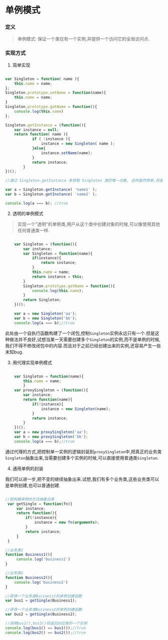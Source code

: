 # 单例模式

### 定义

> 单例模式: 保证一个类仅有一个实例,并提供一个访问它的全局访问点.

### 实现方式

1. 简单实现

```js

var Singleton = function( name ){
    this.name = name;
};
Singleton.prototype.setName = function(name){
    this.name = name;
}
Singleton.prototype.getName = function(){ 
    console.log(this.name)
};

Singleton.getInstance = (function(){ 
    var instance = null;
    return function( name ){
            if ( !instance ){
                instance = new Singleton( name );
            }else{
                instance.setName(name);
            }
            return instance; 
        }
})();

//通过 Singleton.getInstance 来获取 Singleton 类的唯一对象, 这样虽然简单,但是增加了这个类的"不透明性",Singleton的使用者必须知道这是一个单例类,并且只能用`Singleton.getInstance()`来获取对象.

var a = Singleton.getInstance( 'name1' ); 
var b = Singleton.getInstance( 'name2' );

console.log(a === b); //true

```

2. 透明的单例模式
> 实现一个"透明"的单例类,用户从这个类中创建对象的时候,可以像使用其他任何普通类一样.

```js

    var Singleton = (function(){
        var instance;
        var Singleton = function(name){
            if(instance){
                return instance;
            }
            this.name = name;
            return instance = this;
        }
        Singleton.prototype.getName = function(){
            console.log(this.name);
        }
        return Singleton;
    })();

    var a = new Singleton('aa');
    var b = new Singleton('bb');
    console.log(a === b);//true

```
此处由一个自执行函数构建了一个闭包,控制`Singleton`实例永远只有一个.但是这种做法并不良好,试想当某一天需要创建多个`Singleton`的实例,而不是单例的时候,我们不得不修改闭包中的内容.而且对于之前已经创建出来的实例,还容易产生一些未知bug.

3. 用代理实现单例模式

```js

    var Singleton = function(name){
        this.name = name;
        }
    var proxySingleton = (function(){
        var instance;
        return function(name){
            if(!instance){
                instance = new Singleton(name);
            }
            return instance;
        }
    })();
    var a = new proxySingleton('aa');
    var b = new proxySingleton('bb');
    console.log(a === b);//true

```
通过代理的方式,把控制单一实例的逻辑封装到`proxySingleton`中,把真正的业务类`Singleton`抽象出来,当需要创建多个实例的时候,可以直接使用普通类`Singleton`.



4. 通用单例的封装

我们可以进一步,把不变的继续抽象出来.试想,我们有多个业务类,这些业务类可以是单例创建,也可以普通创建.

```js

//把构建单例的方法抽象出来
 var getSingle = function(fn){
     var instance;
     return function(){
         if(!instance){
             instance = new fn(arguments);
         }
         return instance;
     }
 }

//业务类1
function Business1(){
     console.log('business1')
}

//业务类2
function Business2(){
    console.log('business2')
}

//获得一个业务类Business1的单例创建函数
var bus1 = getSingle(Business1);

//获得一个业务类Business2的单例创建函数
var bus2 = getSingle(Business2);

//调用bus1(),bus2()将返回对应类的一个实例
console.log(bus1() == bus1());//true
console.log(bus2() == bus2());//true

```


